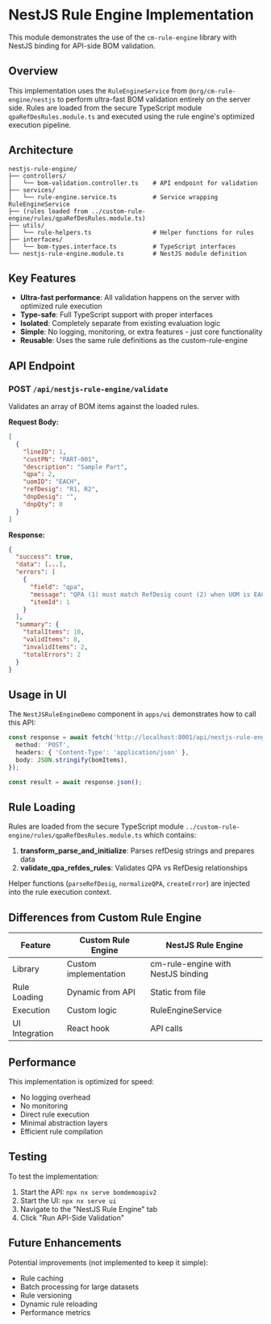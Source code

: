 # NestJS Rule Engine Implementation

This module demonstrates the use of the `cm-rule-engine` library with NestJS binding for API-side BOM validation.

## Overview

This implementation uses the `RuleEngineService` from `@org/cm-rule-engine/nestjs` to perform ultra-fast BOM validation entirely on the server side. Rules are loaded from the secure TypeScript module `qpaRefDesRules.module.ts` and executed using the rule engine's optimized execution pipeline.

## Architecture

```
nestjs-rule-engine/
├── controllers/
│   └── bom-validation.controller.ts    # API endpoint for validation
├── services/
│   └── rule-engine.service.ts          # Service wrapping RuleEngineService
├── (rules loaded from ../custom-rule-engine/rules/qpaRefDesRules.module.ts)
├── utils/
│   └── rule-helpers.ts                 # Helper functions for rules
├── interfaces/
│   └── bom-types.interface.ts          # TypeScript interfaces
└── nestjs-rule-engine.module.ts        # NestJS module definition
```

## Key Features

- **Ultra-fast performance**: All validation happens on the server with optimized rule execution
- **Type-safe**: Full TypeScript support with proper interfaces
- **Isolated**: Completely separate from existing evaluation logic
- **Simple**: No logging, monitoring, or extra features - just core functionality
- **Reusable**: Uses the same rule definitions as the custom-rule-engine

## API Endpoint

### POST `/api/nestjs-rule-engine/validate`

Validates an array of BOM items against the loaded rules.

**Request Body:**
```json
[
  {
    "lineID": 1,
    "custPN": "PART-001",
    "description": "Sample Part",
    "qpa": 2,
    "uomID": "EACH",
    "refDesig": "R1, R2",
    "dnpDesig": "",
    "dnpQty": 0
  }
]
```

**Response:**
```json
{
  "success": true,
  "data": [...],
  "errors": [
    {
      "field": "qpa",
      "message": "QPA (1) must match RefDesig count (2) when UOM is EACH",
      "itemId": 1
    }
  ],
  "summary": {
    "totalItems": 10,
    "validItems": 8,
    "invalidItems": 2,
    "totalErrors": 2
  }
}
```

## Usage in UI

The `NestJSRuleEngineDemo` component in `apps/ui` demonstrates how to call this API:

```typescript
const response = await fetch('http://localhost:8001/api/nestjs-rule-engine/validate', {
  method: 'POST',
  headers: { 'Content-Type': 'application/json' },
  body: JSON.stringify(bomItems),
});

const result = await response.json();
```

## Rule Loading

Rules are loaded from the secure TypeScript module `../custom-rule-engine/rules/qpaRefDesRules.module.ts` which contains:

1. **transform_parse_and_initialize**: Parses refDesig strings and prepares data
2. **validate_qpa_refdes_rules**: Validates QPA vs RefDesig relationships

Helper functions (`parseRefDesig`, `normalizeQPA`, `createError`) are injected into the rule execution context.

## Differences from Custom Rule Engine

| Feature | Custom Rule Engine | NestJS Rule Engine |
|---------|-------------------|-------------------|
| Library | Custom implementation | cm-rule-engine with NestJS binding |
| Rule Loading | Dynamic from API | Static from file |
| Execution | Custom logic | RuleEngineService |
| UI Integration | React hook | API calls |

## Performance

This implementation is optimized for speed:
- No logging overhead
- No monitoring
- Direct rule execution
- Minimal abstraction layers
- Efficient rule compilation

## Testing

To test the implementation:

1. Start the API: `npx nx serve bomdemoapiv2`
2. Start the UI: `npx nx serve ui`
3. Navigate to the "NestJS Rule Engine" tab
4. Click "Run API-Side Validation"

## Future Enhancements

Potential improvements (not implemented to keep it simple):
- Rule caching
- Batch processing for large datasets
- Rule versioning
- Dynamic rule reloading
- Performance metrics
